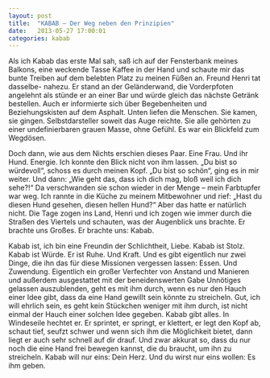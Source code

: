 ```yaml
---
layout: post
title:  "KABAB – Der Weg neben den Prinzipien"
date:   2013-05-27 17:00:01
categories: kabab
---
```


Als ich Kabab das erste Mal sah, saß ich auf der Fensterbank meines Balkons,
eine weckende Tasse Kaffee in der Hand und schaute mir das bunte Treiben auf dem
belebten Platz zu meinen Füßen an. Freund Henri tat dasselbe- nahezu. Er stand
an der Geländerwand, die Vorderpfoten angelehnt als stünde er an einer Bar und
würde gleich das nächste Getränk bestellen. Auch er informierte sich über
Begebenheiten und Beziehungskisten auf dem Asphalt. Unten liefen die Menschen.
Sie kamen, sie gingen. Selbstdarsteller soweit das Auge reichte. Sie alle
gehörten zu einer undefinierbaren grauen Masse, ohne Gefühl. Es war ein
Blickfeld zum Wegdösen.

Doch dann, wie aus dem Nichts erschien dieses Paar. Eine Frau. Und ihr Hund.
Energie.  Ich konnte den Blick nicht von ihm lassen. „Du bist so würdevoll“,
schoss es durch meinen Kopf. „Du bist so schön“, ging es in mir weiter. Und
dann: „Wie geht das, dass ich dich mag, bloß weil ich dich sehe?!“ Da
verschwanden sie schon wieder in der Menge – mein Farbtupfer war weg. Ich rannte
in die Küche zu meinem Mitbewohner und rief: „Hast du diesen Hund gesehen,
diesen hellen Hund?“ Aber das hatte er natürlich nicht. Die Tage zogen ins Land,
Henri und ich zogen wie immer durch die Straßen des Viertels und schauten, was
der Augenblick uns brachte.  Er brachte uns Großes. Er brachte uns: Kabab.

Kabab ist, ich bin eine Freundin der Schlichtheit, Liebe. Kabab ist Stolz. Kabab
ist Würde. Er ist Ruhe. Und Kraft. Und es gibt eigentlich nur zwei Dinge, die
ihn das für diese Missionen vergessen lassen: Essen. Und Zuwendung. Eigentlich
ein großer Verfechter von Anstand und Manieren und außerdem ausgestattet mit der
beneidenswerten Gabe Unnötiges gelassen auszublenden, geht es mit ihm durch,
wenn es nur den Hauch einer Idee gibt, dass da eine Hand gewillt sein könnte zu
streicheln. Gut, ich will ehrlich sein, es geht kein Stückchen weniger mit ihm
durch, ist nicht einmal der Hauch einer solchen Idee gegeben. Kabab gibt alles.
In Windeseile hechtet er. Er sprintet, er springt, er klettert, er legt den Kopf
ab, schaut tief, seufzt schwer und wenn sich ihm die Möglichkeit bietet, dann
liegt er auch sehr schnell auf dir drauf. Und zwar akkurat so, dass du nur noch
die eine Hand frei bewegen kannst, die du braucht, um ihn zu streicheln. Kabab
will nur eins: Dein Herz. Und du wirst nur eins wollen: Es ihm geben.
